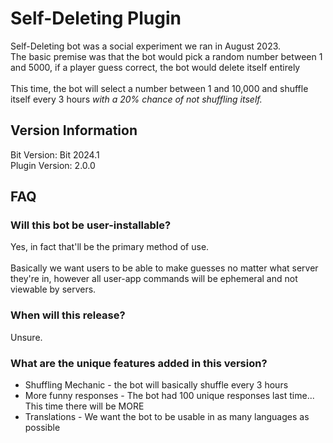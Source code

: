 <h1>Self-Deleting Plugin</h1>
Self-Deleting bot was a social experiment we ran in August 2023. <br>
The basic premise was that the bot would pick a random number between 1 and 5000, if a player guess correct, the bot would delete itself entirely <br><br>
This time, the bot will select a number between 1 and 10,000 and shuffle itself every 3 hours <i>with a 20% chance of not shuffling itself.</i>

<h2>Version Information</h2>
Bit Version: Bit 2024.1<br>
Plugin Version: 2.0.0

<h2>FAQ</h2>
<h3>Will this bot be user-installable?</h3>
Yes, in fact that'll be the primary method of use.<br><br>
Basically we want users to be able to make guesses no matter what server they're in, however all user-app commands will be ephemeral and not viewable by servers.

<h3>When will this release?</h3>
Unsure.

<h3>What are the unique features added in this version?</h3>
<ul>
    <li>Shuffling Mechanic - the bot will basically shuffle every 3 hours</li>
    <li>More funny responses - The bot had 100 unique responses last time... This time there will be MORE</li>
    <li>Translations - We want the bot to be usable in as many languages as possible</li>
</ul>
